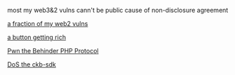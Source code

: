 most my web3&2 vulns cann't be public cause of non-disclosure agreement

[a fraction of my web2 vulns](http://149.28.150.208:8080/ipfs/QmQp8P5hzcem6ErFPhcXPgfvzuhzZPp7exV3LHEjmybpkv/web2_vulns_id.txt)

[a button getting rich](https://weirdeth.vercel.app/)

[Pwn the Behinder PHP Protocol](https://liriu.life/PHP-5ba36eb0362743ed8fa5588c97325f7e)

[DoS the ckb-sdk](https://github.com/ckb-js/lumos/pull/491)
